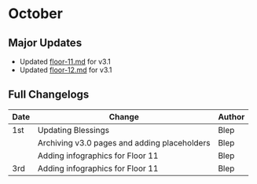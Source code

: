 # October

## Major Updates

* Updated [floor-11.md](../../floors/spire/floor-11.md "mention") for v3.1
* Updated [floor-12.md](../../floors/spire/floor-12.md "mention") for v3.1

## Full Changelogs

| Date | Change                                       | Author |
| ---- | -------------------------------------------- | ------ |
| 1st  | Updating Blessings                           | Blep   |
|      | Archiving v3.0 pages and adding placeholders | Blep   |
|      | Adding infographics for Floor 11             | Blep   |
| 3rd  | Adding infographics for Floor 11             | Blep   |


